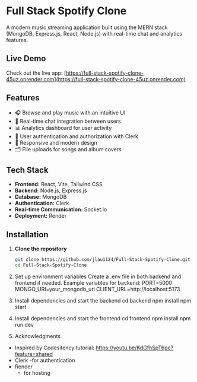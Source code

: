 # Full Stack Spotify Clone

A modern music streaming application built using the MERN stack (MongoDB, Express.js, React, Node.js) with real-time chat and analytics features.

## Live Demo

Check out the live app: [https://full-stack-spotify-clone-45uz.onrender.com](https://full-stack-spotify-clone-45uz.onrender.com)

## Features

- 🎧 Browse and play music with an intuitive UI  
- 💬 Real-time chat integration between users  
- 📊 Analytics dashboard for user activity  
- 🔐 User authentication and authorization with Clerk  
- 🎨 Responsive and modern design  
- 🗂️ File uploads for songs and album covers  

## Tech Stack

- **Frontend:** React, Vite, Tailwind CSS  
- **Backend:** Node.js, Express.js  
- **Database:** MongoDB  
- **Authentication:** Clerk  
- **Real-time Communication:** Socket.io  
- **Deployment:** Render  

## Installation

1. **Clone the repository**  

   ```bash
   git clone https://github.com/jlau1124/Full-Stack-Spotify-Clone.git
   cd Full-Stack-Spotify-Clone
2. Set up environment variables
   Create a .env file in both backend and frontend if needed. Example variables for backend:
     PORT=5000
    MONGO_URI=your_mongodb_uri
    CLIENT_URL=http://localhost:5173
3. Install dependencies and start the backend
   cd backend
  npm install
  npm start
4. Install dependencies and start the frontend
   cd frontend
  npm install
  npm run dev
5. Acknowledgments
  - Inspired by Codesitency tutorial: https://youtu.be/KdGfhSpT6pc?feature=shared
  - Clerk
     -for authentication
 - Render
     - for hosting



